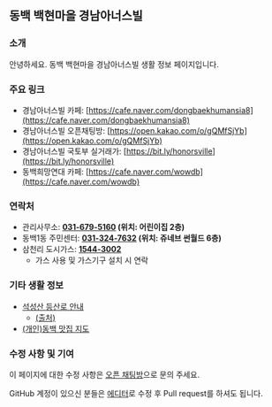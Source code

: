 ## 동백 백현마을 경남아너스빌 

### 소개

안녕하세요. 동백 백현마을 경남아너스빌 생활 정보 페이지입니다.

### 주요 링크

- 경남아너스빌 카페: [https://cafe.naver.com/dongbaekhumansia8](https://cafe.naver.com/dongbaekhumansia8)
- 경남아너스빌 오픈채팅방: [https://open.kakao.com/o/gQMfSjYb](https://open.kakao.com/o/gQMfSjYb)
- 경남아너스빌 국토부 실거래가: [https://bit.ly/honorsville](https://bit.ly/honorsville)
- 동백희망연대 카페: [https://cafe.naver.com/wowdb](https://cafe.naver.com/wowdb)

### 연락처

- 관리사무소: **[031-679-5160](031-679-5160) (위치: 어린이집 2층)**
- 동백1동 주민센터: **[031-324-7632](031-324-7632) (위치: 쥬네브 썬월드 6층)**
- 삼천리 도시가스: **[1544-3002](1544-3002)**
  - 가스 사용 및 가스기구 설치 시 연락

### 기타 생활 정보

-  [석성산 등산로 안내](https://user-images.githubusercontent.com/58725292/144945449-5697507a-cbe0-401b-b00f-c31c8e47d07d.png)
   - [(출처)](https://m.blog.daum.net/parthenon/6333519)
- [(개인)동백 맛집 지도](https://www.google.com/maps/d/u/0/edit?mid=1WsNHO3IxS9GSrMqNi4sDDa9NKDuO3FS_&ll=37.28348106767852%2C127.1656237167677&z=17)

### 수정 사항 및 기여

이 페이지에 대한 수정 사항은 [오픈 채팅방](https://open.kakao.com/o/gQMfSjYb)으로 문의 주세요.

GitHub 계정이 있으신 분들은 [에디터](https://github.com/dongbaek8/dongbaek8.github.io/edit/main/index.md)로 수정 후 Pull request를 하셔도 됩니다.

